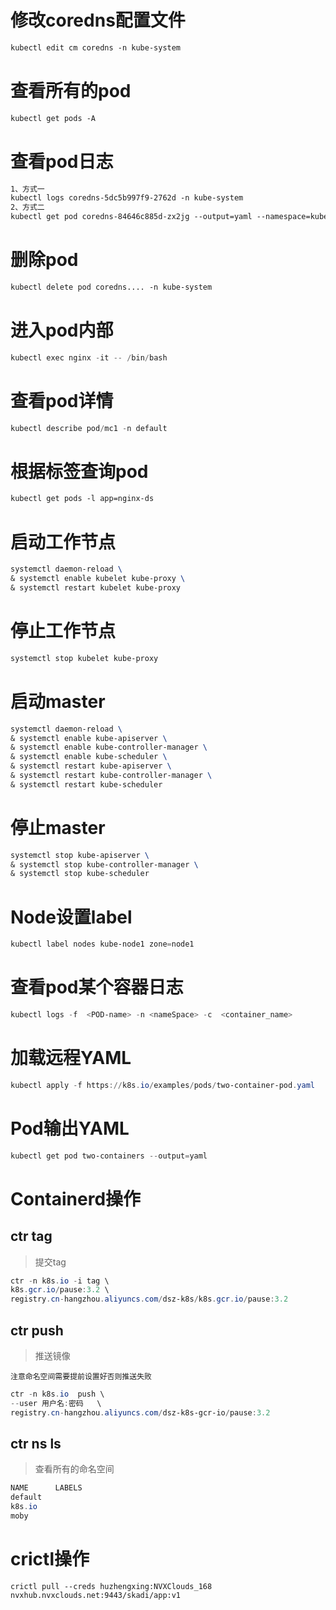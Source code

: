 # 修改coredns配置文件
```tex
kubectl edit cm coredns -n kube-system
```

# 查看所有的pod
```tex
kubectl get pods -A
```

# 查看pod日志
```tex
1、方式一
kubectl logs coredns-5dc5b997f9-2762d -n kube-system
2、方式二
kubectl get pod coredns-84646c885d-zx2jg --output=yaml --namespace=kube-system
```

# 删除pod
```tex
kubectl delete pod coredns.... -n kube-system
```

# 进入pod内部
```powershell
kubectl exec nginx -it -- /bin/bash
```

# 查看pod详情

```powershell
kubectl describe pod/mc1 -n default
```

# 根据标签查询pod
```tex
kubectl get pods -l app=nginx-ds
```

# 启动工作节点
```tex
systemctl daemon-reload \
& systemctl enable kubelet kube-proxy \
& systemctl restart kubelet kube-proxy
```


# 停止工作节点
```tex
systemctl stop kubelet kube-proxy
```

# 启动master
```tex
systemctl daemon-reload \
& systemctl enable kube-apiserver \
& systemctl enable kube-controller-manager \ 
& systemctl enable kube-scheduler \
& systemctl restart kube-apiserver \
& systemctl restart kube-controller-manager \
& systemctl restart kube-scheduler
```


# 停止master
```tex
systemctl stop kube-apiserver \
& systemctl stop kube-controller-manager \
& systemctl stop kube-scheduler
```

# Node设置label

```powershell
kubectl label nodes kube-node1 zone=node1
```

# 查看pod某个容器日志

```powershell
kubectl logs -f  <POD-name> -n <nameSpace> -c  <container_name> 
```

# 加载远程YAML

```powershell
kubectl apply -f https://k8s.io/examples/pods/two-container-pod.yaml
```

# Pod输出YAML

```powershell
kubectl get pod two-containers --output=yaml
```

# Containerd操作

## ctr tag

> 提交tag

```powershell
ctr -n k8s.io -i tag \
k8s.gcr.io/pause:3.2 \
registry.cn-hangzhou.aliyuncs.com/dsz-k8s/k8s.gcr.io/pause:3.2
```

##  ctr push

> 推送镜像

`注意命名空间需要提前设置好否则推送失败`

```powershell
ctr -n k8s.io  push \
--user 用户名:密码   \
registry.cn-hangzhou.aliyuncs.com/dsz-k8s-gcr-io/pause:3.2
```

## ctr ns ls 

> 查看所有的命名空间

```powershell
NAME      LABELS 
default        
k8s.io         
moby 
```

# crictl操作

```shell
crictl pull --creds huzhengxing:NVXClouds_168   nvxhub.nvxclouds.net:9443/skadi/app:v1
```





